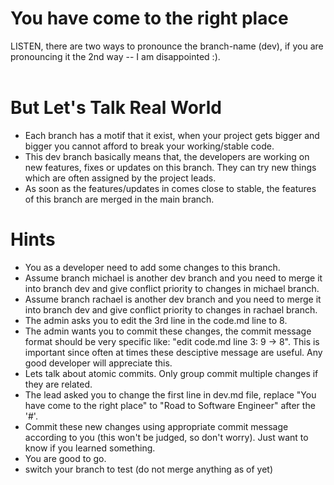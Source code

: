 # You have come to the right place

LISTEN, there are two ways to pronounce the branch-name (dev), if you are pronouncing it the 2nd way -- I am disappointed :).
<br />
<br />

# But Let's Talk Real World
- Each branch has a motif that it exist, when your project gets bigger and bigger you cannot afford to break your working/stable code. 
- This dev branch basically means that, the developers are working on new features, fixes or updates on this branch. They can try new things which are often assigned by the project leads.
- As soon as the features/updates in comes close to stable, the features of this branch are merged in the main branch.  

# Hints
- You as a developer need to add some changes to this branch.
- Assume branch michael is another dev branch and you need to merge it into branch dev and give conflict priority to changes in michael branch.
- Assume branch rachael is another dev branch and you need to merge it into branch dev and give conflict priority to changes in rachael branch. 
- The admin asks you to edit the 3rd line in the code.md line to 8.
- The admin wants you to commit these changes, the commit message format should be very specific like: "edit code.md line 3: 9 -> 8". This is important since often at times these desciptive message are useful. Any good developer will appreciate this.
- Lets talk about atomic commits. Only group commit multiple changes if they are related. 
- The lead asked you to change the first line in dev.md file, replace "You have come to the right place" to "Road to Software Engineer" after the '#'.
- Commit these new changes using appropriate commit message according to you (this won't be judged, so don't worry). Just want to know if you learned something.
- You are good to go.
- switch your branch to test (do not merge anything as of yet)


